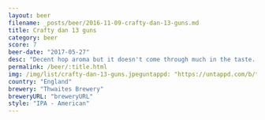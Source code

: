 ```yaml
---
layout: beer
filename: _posts/beer/2016-11-09-crafty-dan-13-guns.md
title: Crafty dan 13 guns
category: beer
score: 7
beer-date: "2017-05-27"
desc: "Decent hop aroma but it doesn't come through much in the taste. Fairly smooth for an IPA but it's not enough to save it"
permalink: /beer/:title.html
img: /img/list/crafty-dan-13-guns.jpeguntappd: "https://untappd.com/b/thwaites-brewery-crafty-dan-13-guns/67679"
country: "England"
brewery: "Thwaites Brewery"
breweryURL: "breweryURL"
style: "IPA - American"
---
```

